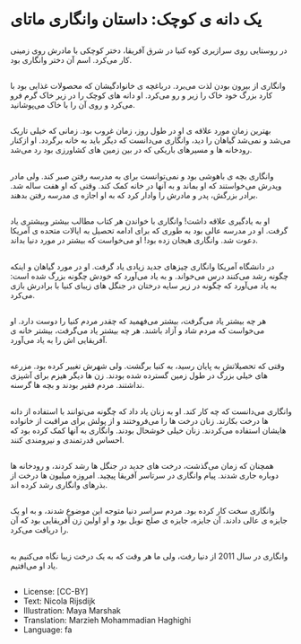 # یک دانه ی کوچک: داستان وانگاری ماتای

##
در روستایی روی سرازیری کوه کنیا در شرق آفریقا، دختر کوچکی با مادرش روی زمینی کار می‌کرد. اسم آن دختر وانگاری بود.

##
وانگاری از بیرون بودن لذت می‌برد. درباغچه ی خانوادگیشان که محصولات غذایی بود با کارد بزرگ خود خاک را زیر و رو می‌کرد. او دانه های کوچک را در زیر خاک گرم فرو می‌کرد و روی آن را با خاک می‌پوشانید.

##
بهترین زمان مورد علاقه ی او در طول روز، زمان غروب بود. زمانی که خیلی تاریک می‌شد و نمی‌شد گیاهان را دید، وانگاری می‌دانست که دیگر باید به خانه برگردد. او ازکنار رودخانه ها و مسیرهای باریکی که در بین زمین های کشاورزی بود رد می‌شد.

##
وانگاری بچه ی باهوشی بود و نمی‌توانست برای به مدرسه رفتن صبر کند. ولی مادر وپدرش می‌خواستند که او بماند و به آنها در خانه کمک کند. وقتی که او هفت ساله شد. برادر بزرگش، پدر و مادرش را وادار کرد که به او اجازه ی مدرسه رفتن بدهند.

##
او به یادگیری علاقه داشت! وانگاری با خواندن هر کتاب مطالب بیشتر وبیشتری یاد گرفت. او در مدرسه عالی بود به طوری که برای ادامه تحصیل به ایالات متحده ی آمریکا دعوت شد. وانگاری هیجان زده بود! او می‌خواست که بیشتر در مورد دنیا بداند.

##
در دانشگاه آمریکا وانگاری چیزهای جدید زیادی یاد گرفت. او در مورد گیاهان و اینکه چگونه رشد می‌کنند درس می‌خواند. و به یاد می‌آورد که خودش چگونه بزرگ شده است: به یاد می‌آورد که چگونه در زیر سایه درختان در جنگل های زیبای کنیا با برادرش بازی می‌کرد.

##
هر چه بیشتر یاد می‌گرفت، بیشتر می‌فهمید که چقدر مردم کنیا را دوست دارد. او می‌خواست که مردم شاد و آزاد باشند. هر چه بیشتر یاد می‌گرفت، بیشتر خانه ی آفریقایی اش را به یاد می‌آورد.

##
وقتی که تحصیلاتش به پایان رسید، به کنیا برگشت. ولی شهرش تغییر کرده بود. مزرعه های خیلی بزرگ در طول زمین گسترده شده بودند. زن ها دیگر هیزم برای آشپزی نداشتند. مردم فقیر بودند و بچه ها گرسنه.

##
وانگاری می‌دانست که چه کار کند. او به زنان یاد داد که چگونه می‌توانند با استفاده از دانه ها درخت بکارند. زنان درخت ها را می‌فروختند و از پولش برای مراقبت از خانواده هایشان استفاده می‌کردند. زنان خیلی خوشحال بودند. وانگاری به آنها کمک کرده بود که احساس قدرتمندی و نیرومندی کنند.

##
همچنان که زمان می‌گذشت، درخت های جدید در جنگل ها رشد کردند، و رودخانه ها دوباره جاری شدند. پیام وانگاری در سرتاسر آفریقا پیچید. امروزه میلیون ها درخت از بذرهای وانگاری رشد کرده اند.

##
وانگاری سخت کار کرده بود. مردم سراسر دنیا متوجه این موضوع شدند، و به او یک جایزه ی عالی دادند. آن جایزه، جایزه ی صلح نوبل بود و او اولین زن آفریقایی بود که آن را دریافت می‌کرد.

##
وانگاری در سال 2011 از دنیا رفت، ولی ما هر وقت که به یک درخت زیبا نگاه می‌کنیم به یاد او می‌افتیم.

##
* License: [CC-BY]
* Text: Nicola Rijsdijk
* Illustration: Maya Marshak
* Translation: Marzieh Mohammadian Haghighi
* Language: fa
